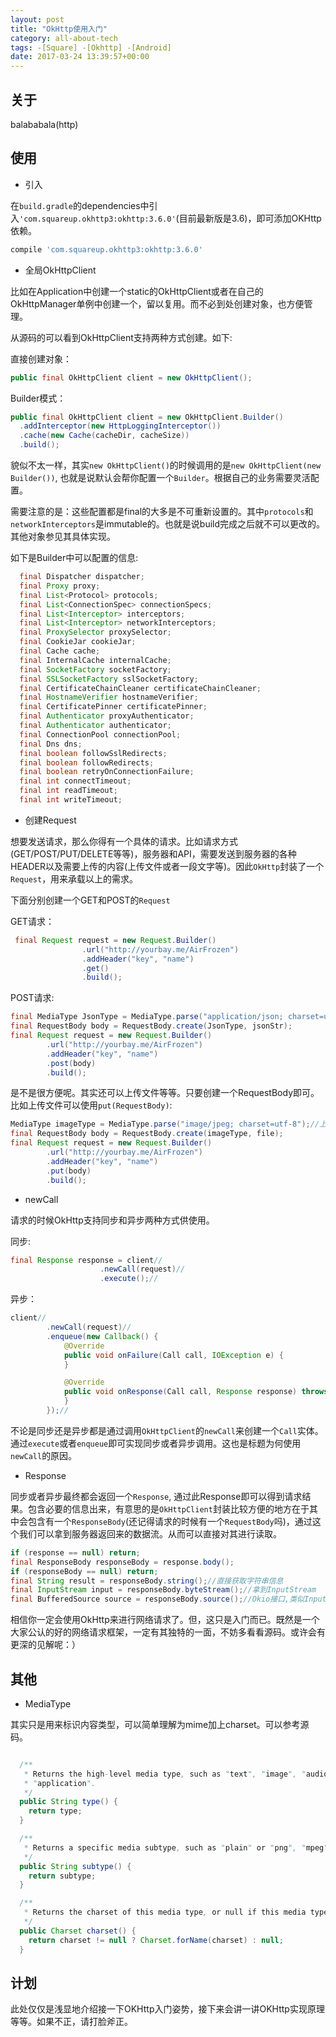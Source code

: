 ```yaml
---
layout: post
title: "OkHttp使用入门"
category: all-about-tech
tags: -[Square] -[Okhttp] -[Android]
date: 2017-03-24 13:39:57+00:00
---
```


## 关于

balababala(http)

## 使用

- 引入

在`build.gradle`的dependencies中引入`'com.squareup.okhttp3:okhttp:3.6.0'`(目前最新版是3.6)，即可添加OKHttp依赖。

```groovy
compile 'com.squareup.okhttp3:okhttp:3.6.0'
```

- 全局OkHttpClient

比如在Application中创建一个static的OkHttpClient或者在自己的OkHttpManager单例中创建一个，留以复用。而不必到处创建对象，也方便管理。

从源码的可以看到OkHttpClient支持两种方式创建。如下:

直接创建对象：

```java
public final OkHttpClient client = new OkHttpClient();
```


Builder模式：

```java
public final OkHttpClient client = new OkHttpClient.Builder()
  .addInterceptor(new HttpLoggingInterceptor())
  .cache(new Cache(cacheDir, cacheSize))
  .build();
```

貌似不太一样，其实`new OkHttpClient()`的时候调用的是`new OkHttpClient(new Builder())`, 也就是说默认会帮你配置一个`Builder`。根据自己的业务需要灵活配置。

需要注意的是：这些配置都是final的大多是不可重新设置的。其中`protocols`和`networkInterceptors`是immutable的。也就是说build完成之后就不可以更改的。其他对象参见其具体实现。

如下是Builder中可以配置的信息:

```java
  final Dispatcher dispatcher;
  final Proxy proxy;
  final List<Protocol> protocols;
  final List<ConnectionSpec> connectionSpecs;
  final List<Interceptor> interceptors;
  final List<Interceptor> networkInterceptors;
  final ProxySelector proxySelector;
  final CookieJar cookieJar;
  final Cache cache;
  final InternalCache internalCache;
  final SocketFactory socketFactory;
  final SSLSocketFactory sslSocketFactory;
  final CertificateChainCleaner certificateChainCleaner;
  final HostnameVerifier hostnameVerifier;
  final CertificatePinner certificatePinner;
  final Authenticator proxyAuthenticator;
  final Authenticator authenticator;
  final ConnectionPool connectionPool;
  final Dns dns;
  final boolean followSslRedirects;
  final boolean followRedirects;
  final boolean retryOnConnectionFailure;
  final int connectTimeout;
  final int readTimeout;
  final int writeTimeout;
```

- 创建Request

想要发送请求，那么你得有一个具体的请求。比如请求方式(GET/POST/PUT/DELETE等等)，服务器和API，需要发送到服务器的各种HEADER以及需要上传的内容(上传文件或者一段文字等)。因此`OkHttp`封装了一个`Request`，用来承载以上的需求。

下面分别创建一个GET和POST的`Request`

GET请求：

```java
 final Request request = new Request.Builder()
                .url("http://yourbay.me/AirFrozen")
                .addHeader("key", "name")
                .get()
                .build();
```

POST请求:

```java
final MediaType JsonType = MediaType.parse("application/json; charset=utf-8");
final RequestBody body = RequestBody.create(JsonType, jsonStr);
final Request request = new Request.Builder()
        .url("http://yourbay.me/AirFrozen")
        .addHeader("key", "name")
        .post(body)
        .build();
```

是不是很方便呢。其实还可以上传文件等等。只要创建一个RequestBody即可。比如上传文件可以使用`put(RequestBody)`:


```java
MediaType imageType = MediaType.parse("image/jpeg; charset=utf-8");//上传一个jpg文件
final RequestBody body = RequestBody.create(imageType, file);
final Request request = new Request.Builder()
        .url("http://yourbay.me/AirFrozen")
        .addHeader("key", "name")
        .put(body)
        .build();
```

- newCall

请求的时候OkHttp支持同步和异步两种方式供使用。

同步:

```java
final Response response = client//
                    .newCall(request)//
                    .execute();//
```

异步：

```java
client//
        .newCall(request)//
        .enqueue(new Callback() {
            @Override
            public void onFailure(Call call, IOException e) {
            }

            @Override
            public void onResponse(Call call, Response response) throws IOException {
            }
        });//
```

不论是同步还是异步都是通过调用`OkHttpClient`的`newCall`来创建一个`Call`实体。通过`execute`或者`enqueue`即可实现同步或者异步调用。这也是标题为何使用`newCall`的原因。

- Response

同步或者异步最终都会返回一个`Response`, 通过此Response即可以得到请求结果。包含必要的信息出来，有意思的是`OkHttpClient`封装比较方便的地方在于其中会包含有一个`ResponseBody`(还记得请求的时候有一个`RequestBody`吗)，通过这个我们可以拿到服务器返回来的数据流。从而可以直接对其进行读取。

```java
if (response == null) return;
final ResponseBody responseBody = response.body();
if (responseBody == null) return;
final String result = responseBody.string();//直接获取字符串信息
final InputStream input = responseBody.byteStream();//拿到InputStream
final BufferedSource source = responseBody.source();//Okio接口,类似InputStream
```

相信你一定会使用OkHttp来进行网络请求了。但，这只是入门而已。既然是一个大家公认的好的网络请求框架，一定有其独特的一面，不妨多看看源码。或许会有更深的见解呢：）

## 其他


- MediaType

其实只是用来标识内容类型，可以简单理解为mime加上charset。可以参考源码。

```java

  /**
   * Returns the high-level media type, such as "text", "image", "audio", "video", or
   * "application".
   */
  public String type() {
    return type;
  }

  /**
   * Returns a specific media subtype, such as "plain" or "png", "mpeg", "mp4" or "xml".
   */
  public String subtype() {
    return subtype;
  }

  /**
   * Returns the charset of this media type, or null if this media type doesn't specify a charset.
   */
  public Charset charset() {
    return charset != null ? Charset.forName(charset) : null;
  }
```

## 计划

此处仅仅是浅显地介绍接一下OKHttp入门姿势，接下来会讲一讲OKHttp实现原理等等。如果不正，请打脸斧正。